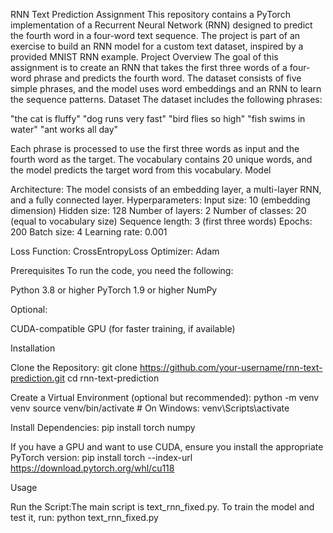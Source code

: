 RNN Text Prediction Assignment
This repository contains a PyTorch implementation of a Recurrent Neural Network (RNN) designed to predict the fourth word in a four-word text sequence. The project is part of an exercise to build an RNN model for a custom text dataset, inspired by a provided MNIST RNN example.
Project Overview
The goal of this assignment is to create an RNN that takes the first three words of a four-word phrase and predicts the fourth word. The dataset consists of five simple phrases, and the model uses word embeddings and an RNN to learn the sequence patterns.
Dataset
The dataset includes the following phrases:

"the cat is fluffy"
"dog runs very fast"
"bird flies so high"
"fish swims in water"
"ant works all day"

Each phrase is processed to use the first three words as input and the fourth word as the target. The vocabulary contains 20 unique words, and the model predicts the target word from this vocabulary.
Model

Architecture: The model consists of an embedding layer, a multi-layer RNN, and a fully connected layer.
Hyperparameters:
Input size: 10 (embedding dimension)
Hidden size: 128
Number of layers: 2
Number of classes: 20 (equal to vocabulary size)
Sequence length: 3 (first three words)
Epochs: 200
Batch size: 4
Learning rate: 0.001


Loss Function: CrossEntropyLoss
Optimizer: Adam

Prerequisites
To run the code, you need the following:

Python 3.8 or higher
PyTorch 1.9 or higher
NumPy

Optional:

CUDA-compatible GPU (for faster training, if available)

Installation

Clone the Repository:
git clone https://github.com/your-username/rnn-text-prediction.git
cd rnn-text-prediction


Create a Virtual Environment (optional but recommended):
python -m venv venv
source venv/bin/activate  # On Windows: venv\Scripts\activate


Install Dependencies:
pip install torch numpy

If you have a GPU and want to use CUDA, ensure you install the appropriate PyTorch version:
pip install torch --index-url https://download.pytorch.org/whl/cu118



Usage

Run the Script:The main script is text_rnn_fixed.py. To train the model and test it, run:
python text_rnn_fixed.py

